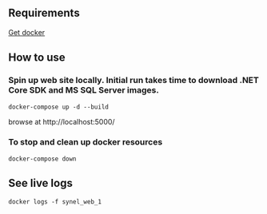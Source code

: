 ## Requirements
[Get docker](https://docs.docker.com/get-docker/)

## How to use
### Spin up web site locally. Initial run takes time to download .NET Core SDK and MS SQL Server images.
`docker-compose up -d --build`

browse at http://localhost:5000/

### To stop and clean up docker resources
`docker-compose down`

## See live logs
`docker logs -f synel_web_1`
